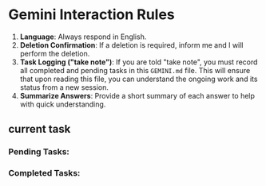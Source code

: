 # Gemini Interaction Rules

1.  **Language**: Always respond in English.
2.  **Deletion Confirmation**: If a deletion is required, inform me and I will perform the deletion.
3.  **Task Logging ("take note")**: If you are told "take note", you must record all completed and pending tasks in this `GEMINI.md` file. This will ensure that upon reading this file, you can understand the ongoing work and its status from a new session.
4.  **Summarize Answers**: Provide a short summary of each answer to help with quick understanding.

## current task

### Pending Tasks:

### Completed Tasks:
